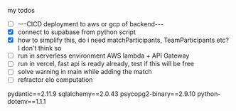 my todos

- [ ] ---CICD deployment to aws or gcp of backend---
- [x] connect to supabase from python script
- [x] how to simplify this, do i need matchParticipants, TeamParticipants etc? I don't think so
- [ ] run in serverless environment AWS lambda + API Gateway
- [ ] run in vercel, fast api is ready already, test if this will be free
- [ ] solve warning in main while adding the match
- [ ] refractor elo computation

pydantic==2.11.9
sqlalchemy==2.0.43
psycopg2-binary==2.9.10
python-dotenv==1.1.1
